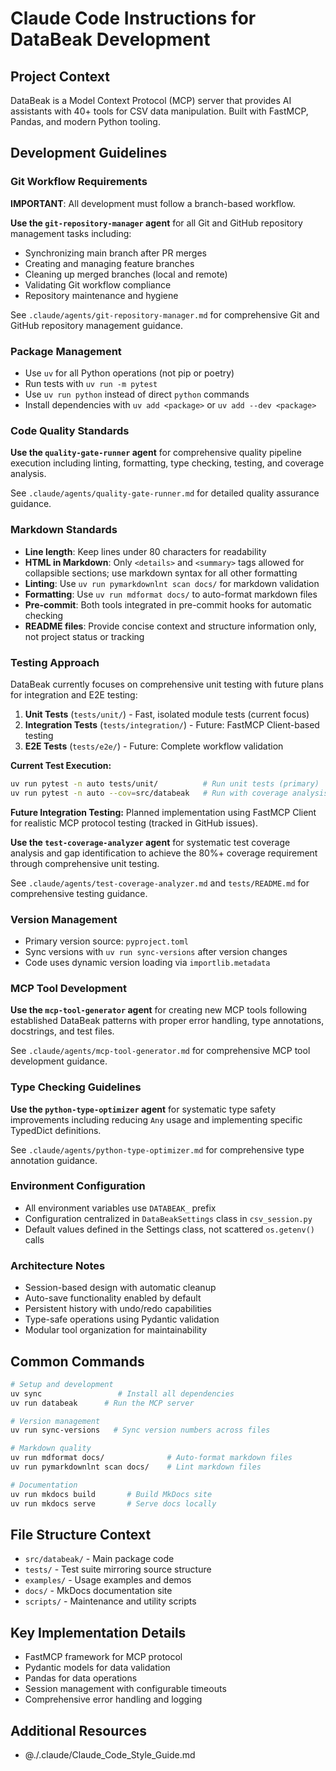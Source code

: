 # Claude Code Instructions for DataBeak Development

## Project Context

DataBeak is a Model Context Protocol (MCP) server that provides AI assistants
with 40+ tools for CSV data manipulation. Built with FastMCP, Pandas, and modern
Python tooling.

## Development Guidelines

### Git Workflow Requirements

**IMPORTANT**: All development must follow a branch-based workflow.

**Use the `git-repository-manager` agent** for all Git and GitHub repository
management tasks including:

- Synchronizing main branch after PR merges
- Creating and managing feature branches
- Cleaning up merged branches (local and remote)
- Validating Git workflow compliance
- Repository maintenance and hygiene

See `.claude/agents/git-repository-manager.md` for comprehensive Git and GitHub
repository management guidance.

### Package Management

- Use `uv` for all Python operations (not pip or poetry)
- Run tests with `uv run -m pytest`
- Use `uv run python` instead of direct `python` commands
- Install dependencies with `uv add <package>` or `uv add --dev <package>`

### Code Quality Standards

**Use the `quality-gate-runner` agent** for comprehensive quality pipeline
execution including linting, formatting, type checking, testing, and coverage
analysis.

See `.claude/agents/quality-gate-runner.md` for detailed quality assurance
guidance.

### Markdown Standards

- **Line length**: Keep lines under 80 characters for readability
- **HTML in Markdown**: Only `<details>` and `<summary>` tags allowed for
  collapsible sections; use markdown syntax for all other formatting
- **Linting**: Use `uv run pymarkdownlnt scan docs/` for markdown validation
- **Formatting**: Use `uv run mdformat docs/` to auto-format markdown files
- **Pre-commit**: Both tools integrated in pre-commit hooks for automatic
  checking
- **README files**: Provide concise context and structure information only, not
  project status or tracking

### Testing Approach

DataBeak currently focuses on comprehensive unit testing with future plans for
integration and E2E testing:

1. **Unit Tests** (`tests/unit/`) - Fast, isolated module tests (current focus)
1. **Integration Tests** (`tests/integration/`) - Future: FastMCP Client-based
   testing
1. **E2E Tests** (`tests/e2e/`) - Future: Complete workflow validation

**Current Test Execution:**

```bash
uv run pytest -n auto tests/unit/          # Run unit tests (primary)
uv run pytest -n auto --cov=src/databeak   # Run with coverage analysis
```

**Future Integration Testing:** Planned implementation using FastMCP Client for
realistic MCP protocol testing (tracked in GitHub issues).

**Use the `test-coverage-analyzer` agent** for systematic test coverage analysis
and gap identification to achieve the 80%+ coverage requirement through
comprehensive unit testing.

See `.claude/agents/test-coverage-analyzer.md` and `tests/README.md` for
comprehensive testing guidance.

### Version Management

- Primary version source: `pyproject.toml`
- Sync versions with `uv run sync-versions` after version changes
- Code uses dynamic version loading via `importlib.metadata`

### MCP Tool Development

**Use the `mcp-tool-generator` agent** for creating new MCP tools following
established DataBeak patterns with proper error handling, type annotations,
docstrings, and test files.

See `.claude/agents/mcp-tool-generator.md` for comprehensive MCP tool
development guidance.

### Type Checking Guidelines

**Use the `python-type-optimizer` agent** for systematic type safety
improvements including reducing `Any` usage and implementing specific TypedDict
definitions.

See `.claude/agents/python-type-optimizer.md` for comprehensive type annotation
guidance.

### Environment Configuration

- All environment variables use `DATABEAK_` prefix
- Configuration centralized in `DataBeakSettings` class in `csv_session.py`
- Default values defined in the Settings class, not scattered `os.getenv()`
  calls

### Architecture Notes

- Session-based design with automatic cleanup
- Auto-save functionality enabled by default
- Persistent history with undo/redo capabilities
- Type-safe operations using Pydantic validation
- Modular tool organization for maintainability

## Common Commands

```bash
# Setup and development
uv sync                 # Install all dependencies
uv run databeak      # Run the MCP server

# Version management
uv run sync-versions   # Sync version numbers across files

# Markdown quality
uv run mdformat docs/              # Auto-format markdown files
uv run pymarkdownlnt scan docs/    # Lint markdown files

# Documentation
uv run mkdocs build       # Build MkDocs site
uv run mkdocs serve       # Serve docs locally
```

## File Structure Context

- `src/databeak/` - Main package code
- `tests/` - Test suite mirroring source structure
- `examples/` - Usage examples and demos
- `docs/` - MkDocs documentation site
- `scripts/` - Maintenance and utility scripts

## Key Implementation Details

- FastMCP framework for MCP protocol
- Pydantic models for data validation
- Pandas for data operations
- Session management with configurable timeouts
- Comprehensive error handling and logging

## Additional Resources

- @./.claude/Claude_Code_Style_Guide.md
